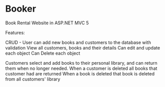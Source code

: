# Booker
Book Rental Website in ASP.NET MVC 5

Features:

CRUD -
User can add new books and customers to the database with validation
View all customers, books and their details
Can edit and update each object
Can Delete each object


Customers select and add books to their personal library, and can return them when no longer needed.
When a customer is deleted all books that customer had are returned
When a book is deleted that book is deleted from all customers' library
